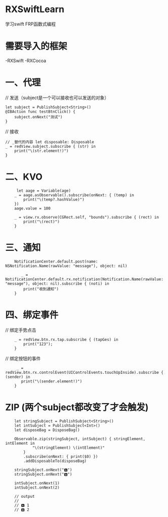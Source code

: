 # RXSwiftLearn
学习swift FRP函数式编程

# 需要导入的框架

-RXSwift
-RXCocoa

# 一、代理

// 发送（subject是一个可以接收也可以发送的对象）

    let subject = PublishSubject<String>()
    @IBAction func testBtnClick() {
        subject.onNext("测试")
    }
    
// 接收

    // _替代的内容 let disposable: Disposable
    _ = redView.subject.subscribe { (str) in
        print("\(str.element!)")
    }
    
# 二、KVO
 
         let aage = Variable(age)
        _ = aage.asObservable().subscribe(onNext: { (temp) in
            print("\(temp?.hashValue)")
        })
        aage.value = 100
        
        _ = view.rx.observe(CGRect.self, "bounds").subscribe { (rect) in
            print("\(rect)")
        }
        
# 三、通知

        NotificationCenter.default.post(name: NSNotification.Name(rawValue: "message"), object: nil)
   
           _ = NotificationCenter.default.rx.notification(Notification.Name(rawValue: "message"), object: nil).subscribe { (noti) in
            print("收到通知")
        }
        
# 四、绑定事件

// 绑定手势点击

        _ = redView.btn.rx.tap.subscribe { (tapGes) in
            print("123");
        }
      
 // 绑定按钮的事件
 
         _ = redView.btn.rx.controlEvent(UIControlEvents.touchUpInside).subscribe { (sender) in
           print("\(sender.element!)")
        }
        
# ZIP (两个subject都改变了才会触发)
 
        let stringSubject = PublishSubject<String>()
        let intSubject = PublishSubject<Int>()
        let disposeBag = DisposeBag()
        
        Observable.zip(stringSubject, intSubject) { stringElement, intElement in
                "\(stringElement) \(intElement)"
            }
            .subscribe(onNext: { print($0) })
            .addDisposableTo(disposeBag)
        
        stringSubject.onNext("🅰️")
        stringSubject.onNext("🅱️")
        
        intSubject.onNext(1)
        intSubject.onNext(2)
        
        // output
        //
        // 🅰️ 1
        // 🅱️ 2
